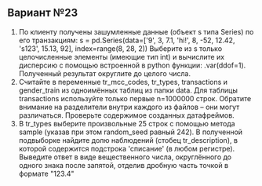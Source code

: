 ## Вариант №23
1. По клиенту получены зашумленные данные (объект s типа Series) по его транзакциям: 
s = pd.Series(data=['9', 3, 7.1, 'hi!', 8, -52, 12.42, 's123', 15.13, 92], index=range(8, 28, 2))
Выберите из s только целочисленные элементы (имеющие тип int) и вычислите их 
дисперсию с помощью встроенной в python функции: .var(ddof=1). Полученный результат 
округлите до целого числа.
2. Считайте в переменные tr_mcc_codes, tr_types, transactions и gender_train из одноимённых 
таблиц из папки data. Для таблицы transactions используйте только первые n=1000000 
строк. Обратите внимание на разделители внутри каждого из файлов – они могут 
различаться. Проверьте содержимое созданных датафреймов.
3. В tr_types выберите произвольные 25 строк с помощью метода sample (указав при этом 
random_seed равный 242). В полученной подвыборке найдите долю наблюдений (стобец 
tr_description), в которой содержится подстрока 'списание' (в любом регистре). Выведите 
ответ в виде вещественного числа, округлённого до одного знака после запятой, отделив 
дробную часть точкой в формате "123.4"